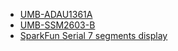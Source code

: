 - [UMB-ADAU1361A](http://dsps.shop-pro.jp/?pid=82798273)
- [UMB-SSM2603-B](http://dsps.shop-pro.jp/?pid=91857895)
- [SparkFun Serial 7 segments display](https://www.sparkfun.com/products/11441)